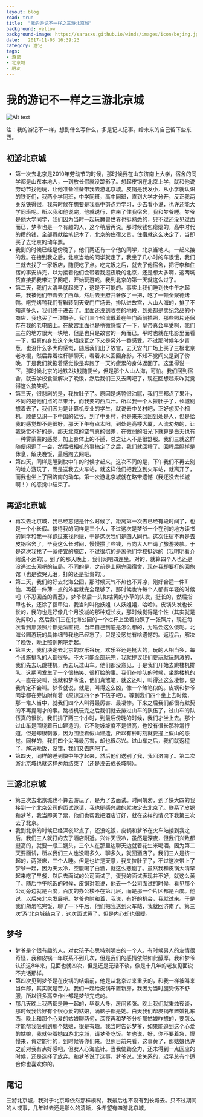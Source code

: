 ```yaml
---
layout: blog
road: true
title:  "我的游记不一样之三游北京城"
background: yellow
background-image: https://sarasxu.github.io/winds/images/icon/bejing.jpeg
date:   2017-11-03 16:39:23
category: 游记
tags:
- 游记
- 北京城
- 朋友
---
```


# 我的游记不一样之三游北京城

![Alt text](https://sarasxu.github.io/winds/images/blog/beijing/beijingcheng.jpg)

注：我的游记不一样，想到什么写什么，多是记人记事。给未来的自己留下些东西。

## 初游北京城

* 第一次去北京是2010年劳动节的时候，那时候我在山东济南上大学，宿舍的同学都是山东本地人，一到放长假就没踪影了。想起皮锅在北京上学，就和他说劳动节找他玩，让他准备准备带我去游北京城。皮锅是我发小，从小学就认识的铁哥们，我两小学同班，中学同班，高中同班，直到大学才分开，反正我两关系铁得很，我有时候在想要是我高中努点力学习，少去看小说，也许还能大学同班呢。所以我和他说完，他就说行，你来了住我宿舍，我和梦爷睡。梦爷是他大学同学，我们因为当时一起玩魔兽世界也挺熟悉的，只不过还没见过面而已，梦爷也是一个有趣的人，这个稍后再说。那时候钱包瘪瘪的，高中时代的攒的钱，全部贡献给笔记本了，北京的住宿又贵，住宿就这么决定了，当即买了去北京的动车票。
* 我到的时候已经是傍晚了，他们两还有一个他的同学，北京当地人，一起来接的我。在接到我之后，北京当地的同学就走了，我坐了几小时的车很饿，我们三就去找了一家饭店，随便吃了点。吃完饭之后，就去了他宿舍，把行李和住宿的事安排完，以为接着他们会带着我逛夜晚的北京，还是想太多啊，这两坑货直接把我带进了网吧，开始玩游戏。我到北京的第一天就这么过了。
* 第二天，我们大清早就起来了，这是不可能的。事实上我们睡到快中午才起来，我被他们带着去了西单，然后去王府井奢侈了一把，吃了一顿全聚德烤鸭。吃完烤鸭我们有辗转到天安门广场去，排队进故宫，人山人海的，排了不知道多久，我们终于进去了。里面还没到收费的地段，到处都是卖纪念品的小商店，我也买了一顶帽子，我们三个轮流戴着在午门面前拍照，那些照片还保存在我的老电脑上。在故宫里面也是稍微感慨了一下，皇帝真会享受啊，我们三在的地方很大一块地，但是也只是故宫的一角而已。平时也就在电影里面看一下，但真的身处这个朱墙绿瓦之下又是另外一番感受。不过那时候年少青葱，也没什么多大的感慨，随后我们出了故宫，去天安门广场上买了三根北京老冰棍，然后靠着栏杆聊聊天，看着来来回回身影，不知不觉间又是到了傍晚，于是我们就拖着感觉像是奔跑了一天的疲累的身体返回了。这里得说一下，那时候北京的地铁2块钱随便坐，但是那个人山人海，可怕。我们回到宿舍，就去学校食堂解决了晚饭，然后我们三又去网吧了，现在回想起来咋就觉得这么搞笑呢。
* 第三天，很悲剧的是，我拉肚子了。原因是烤鸭很油腻，我们三都点了果汁，不同的是他们点的苹果汁，而我要的西瓜汁。所以我一个人拉肚子了，长城别想着去了，我们因为是计算机专业的学生，就说去中关村吧，正好想买个相机，顺便见识一下中国的硅谷。到了中关村，也是来来回回到处是人，但是给我的感觉却不是很好。那天下午有点太阳，到处是高楼大厦，人流匆匆的，让我感觉不好的是，那天北京的空气真的很差，在微弱的阳光下就算是白天也有一种雾蒙蒙的感觉，加上身体上的不适，总之让人不是很舒服。我们三就这样随便闲逛了一会，然后把相机的事搞定了之后，我们就回程了。回程后照样是休息，解决晚饭，最后跑去网吧。
* 第四天，同样是睡到快中午的时候才起来，这次不同的是，下午我们不再去别的地方游玩了，而是送我去火车站，就这样他们把我送到火车站，就离开了，而我也坐上了回济南的动车。第一次游北京城就在略带遗憾（我还没去长城啊！）的感觉中结束了。

## 再游北京城

* 再次去北京城，我已经忘记是什么时候了，距离第一次去已经有段时间了，也是一个小长假。接待我的同样是三个人，不过这次是梦爷一个在别的地方读书的同学和我一样跑过来找他玩，于是这次我们是四人同行。这次住宿不再是去皮锅宿舍了，毕竟这么长时间，慢慢攒了些钱，再向大人申请了旅游拨款。于是这次我找了一家便宜的旅店，不过很坑的是离他们学校挺远的（我明明看介绍说不远的）。到了的那天晚上，我们网吧四连坐。对的，就算四个人也还是没逃过去网吧的结局。不同的是，之前是上网完回宿舍，现在我却要打的回旅馆（也是欲哭无泪，打的还是挺贵的）。
* 第二天，我们约好去北海公园，那时候天气不热也不算凉，刚好合适一件T恤，再搭一件薄一点的外套就完全足够了。那时候也许每个人都有年轻的时候吧（不忍回首的青葱），梦爷然后一头如枯黄的小草的头发，挺长的，然后指甲也长，还涂了指甲油，我当时叫他妖姐（人妖姐姐，哈哈）。皮锅头发也长长的，我的也是好像几个月没减的那种短长发，那时候觉得是个性（其实就是洗剪吹）。然后我们三在北海公园的一个栏杆上坐着拍照了一张照片，现在每次看到那张照片都无法直视，当年自己到底是怎么想的，为啥会这么傻呢。北海公园游玩的具体细节我也已经忘了，只是没感觉有啥遗憾的。返程后，解决了晚饭，晚上照例网吧走起。
* 第三天，我们决定去北京的欢乐谷玩，欢乐谷还是挺大的，玩的人相当多，每个设施排队的人都很多。不大可能全部玩完，我就提议我们要玩就玩刺激的，我们先去玩跳楼机，再去玩过山车。他们都没意见，于是我们开始去跳楼机排队，这期间发生了一个很搞笑、很打脸的事。我们在排队的时候，坐跳楼机的人一直在尖叫，我就和梦爷说，他们真煞笔，就这还叫，叫得还这么凄惨，要我肯定不会叫。梦爷就说，就是，叫得这么凶，像一个煞笔似的。皮锅和梦爷同学都在旁边附和着（原谅这四个乡下孩子吧）。等到我们四个坐上去时候，那一堆人当中，就我们四个人叫得最厉害、最凄惨。下来之后我们都很有默契的不再提刚才的事。跳楼机玩完之后我们就去排过山车的队伍了，过山车的队伍真的很长，我们排了两三个小时，到最后傍晚的时候，我们才坐上去。那个过山车是围绕着石山建造的，它不陡坡坡度不是很高，也没有很长那种滑行道，但是却很刺激，因为围绕着假山建造，所以有种时刻就要撞上假山的感觉。同样的，我们四个尖叫最厉害，却也很尽兴。过山车之后，我们就返程了，解决晚饭，没错，我们又去网吧了。
* 第四天，同样的睡到快中午才起来，然后他们送别了我，我回济南了。第二次游北京城也就这样匆匆结束了（还是没去成长城啊）。

## 三游北京城

* 第三次去北京城也不算去游玩了，是为了去面试。时间匆匆，到了快大四的我接到一个北京公司的面试邀请，我也挺感兴趣的就决定去北京了。联系了皮锅和梦爷，我当即买了票，他们也帮我把酒店订好，就在这样的情况下我第三次去了北京。
* 我到北京的时候已经深夜12点了，还没吃饭，皮锅和梦爷在火车站接到我之后，我们三人就打的去了酒店附近。兴许天很冷，虽然是深夜，但我们兴致都挺高的，就要一瓶二锅头，三个人在那里边聊天边就着花生米喝酒。因为第二天要面试，所以我们三人也没喝多久、聊多久，就回酒店了。我们三人是挤一起的，两张床，三个人睡。但是也许是天意，我又拉肚子了，不过这次带上了梦爷一起，因为天太冷，空腹喝了白酒，就这么悲剧了。虽然我和皮锅大清早起来吃了早餐，然后去面试的公司面试了，蛋我的面试表现并不好，就这么黄了。随后中午吃饭的时候，皮锅对我说，他去一个公司面试的时候，看见那个公司旁边就是百度，百度的办公楼不在第几层，而是那一个片区都是百度。他说，以后来北京发展吧。梦爷也附和着，我说，有好的机会，我就过来。于是我们匆匆吃完饭，聊了一下午后，他们把我送到火车站，我就回济南了。第三次'游'北京城结束了，这次面试黄了，但是内心却也很暖。

## 梦爷

*  梦爷是个很有趣的人，对女孩子心思特别明白的一个人。有时候男人的友情很奇怪，我和皮锅一年联系不到几次，但是我们的感情依然如此醇厚。我和梦爷认识这8年来，见面也就四次，但是还是无话不谈，像是十几年的老友见面说不完话那样。
*  第四次见到梦爷是在皮锅的结婚前，他是从北京过来重庆的，和我一样被叫来当伴郎，其实就是苦力。我们一起给皮锅布置新房，我因为当时腿受伤不舒服，所以很多高空作业都是梦爷完成的。
*  那几天晚上我两都是睡一起的，毕竟人多，房间紧张。晚上我们就秉烛夜谈，那时候我恰好有个很心爱的姑娘，满脑子都是她。白天我们帮皮锅布置婚礼东西，晚上和那个心爱的姑娘聊两句，深夜再和梦爷分析那姑娘咋想的，要怎么才能帮我吸引到那个姑娘，很是有趣。我当时告诉梦爷，如果能追到这个心爱的姑娘，我就带着她四游北京城，请梦爷吃饭。梦也说，好，你不要着急，慢慢来，肯定能行的，到时候等你们来。但照目前来看，这事黄了，那姑娘也许之前对我有点好感吧，但女人心海底针。当我使劲全力，还未得到一点回应的时候，还是选择了放弃。和梦爷说了这事，梦爷说，没关系的，迟早总有个适合你也喜欢你的。

## 尾记

三游北京城，我对于北京城依然那样模糊，我最后也不没有到长城去。只不过期间的人或事，几年过去还是那么的清晰，多希望有四游北京城。